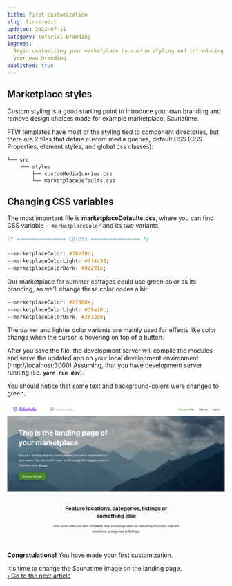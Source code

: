 ```yaml
---
title: First customization
slug: first-edit
updated: 2022-07-11
category: tutorial-branding
ingress:
  Begin customizing your marketplace by custom styling and introducing
  your own branding.
published: true
---
```


## Marketplace styles

Custom styling is a good starting point to introduce your own branding
and remove design choices made for example marketplace, Saunatime.

FTW templates have most of the styling tied to component directories,
but there are 2 files that define custom media queries, default CSS (CSS
Properties, element styles, and global css classes):

```shell
└── src
    └── styles
        ├── customMediaQueries.css
        └── marketplaceDefaults.css
```

## Changing CSS variables

The most important file is **marketplaceDefaults.css**, where you can
find CSS variable `--marketplaceColor` and its two variants.

```css
/* ================ Colors ================ */

--marketplaceColor: #38a70a;
--marketplaceColorLight: #ff4c38;
--marketplaceColorDark: #8c291e;
```

Our marketplace for summer cottages could use green color as its
branding, so we'll change these color codes a bit:

```css
--marketplaceColor: #2f880a;
--marketplaceColorLight: #39a10c;
--marketplaceColorDark: #287209;
```

The darker and lighter color variants are mainly used for effects like
color change when the cursor is hovering on top of a button.

After you save the file, the development server will compile the modules
and serve the updated app on your local development environment
(http://localhost:3000) Assuming, that you have development server
running (i.e. **`yarn run dev`**).

You should notice that some text and background-colors were changed to
green.

![Hero section after changing the marketplace color](./marketplace-color-changed.png)

**Congratulations!** You have made your first customization.

It's time to change the Saunatime image on the landing page.<br />
[› Go to the next article](/tutorial/change-image-assets/)

